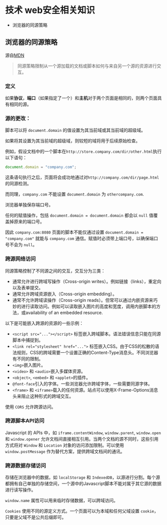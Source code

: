 # 技术 web安全相关知识

- 浏览器的同源策略

## 浏览器的同源策略

源自[MDN](https://developer.mozilla.org/zh-CN/docs/Web/Security/Same-origin_policy)

> 同源策略限制从一个源加载的文档或脚本如何与来自另一个源的资源进行交互。

### 定义

如果**协议**，**端口**（如果指定了一个）和**主机**对于两个页面是相同的，则两个页面具有相同的源。

### 源的更改：

脚本可以将 `document.domain` 的值设置为其当前域或其当前域的超级域。

如果将其设置为其当前域的超级域，则较短的域将用于后续原始检查。

例如，假设文档中的一个脚本在`http://store.company.com/dir/other.html`执行以下语句：

```javascript
document.domain = "company.com";
```

这条语句执行之后，页面将会成功地通过对`http://company.com/dir/page.html`的同源检测。

而同理，`company.com` 不能设置 `document.domain` 为 `othercompany.com`.

浏览器单独保存端口号。

任何的赋值操作，包括 `document.domain = document.domain` 都会以 `null` 值覆盖掉原来的端口号。

因此 `company.com:8080` 页面的脚本不能仅通过设置 `document.domain = "company.com"` 就能与 `company.com` 通信。赋值时必须带上端口号，以确保端口号不会为 `null`。

### 跨源网络访问

同源策略控制了不同源之间的交互，交互分为三类：

- 通常允许进行跨域写操作（Cross-origin writes）。例如链接（links），重定向以及表单提交。
- 通常允许跨域资源嵌入（Cross-origin embedding）。
- 通常不允许跨域读操作（Cross-origin reads）。但常可以通过内嵌资源来巧妙的进行读取访问。例如可以读取嵌入图片的高度和宽度，调用内嵌脚本的方法，或availability of an embedded resource.

以下是可能嵌入跨源的资源的一些示例：

- `<script src="..."></script>` 标签嵌入跨域脚本。语法错误信息只能在同源脚本中捕捉到。
- `<link rel="stylesheet" href="...">` 标签嵌入CSS。由于CSS的松散的语法规则，CSS的跨域需要一个设置正确的Content-Type消息头。不同浏览器有不同的限制。
- `<img>`嵌入图片。
- `<video>` 和 `<audio>`嵌入多媒体资源。
- `<object>`, `<embed>` 和 `<applet>`的插件。
- `@font-face`引入的字体。一些浏览器允许跨域字体，一些需要同源字体。
- `<frame>` 和 `<iframe>`载入的任何资源。站点可以使用X-Frame-Options消息头来阻止这种形式的跨域交互。

使用 `CORS` 允许跨源访问。

### 跨源脚本API访问

Javascript 的 APIs 中，如 `iframe.contentWindow`, `window.parent`, `window.open` 和 `window.opener` 允许文档间直接相互引用。当两个文档的源不同时，这些引用方式将对 `Window` 和 `Location` 对象的访问添加限制。可以使用 `window.postMessage` 作为替代方案，提供跨域文档间的通讯。

### 跨源数据存储访问

存储在浏览器中的数据，如 `localStorage` 和 `IndexedDB`，以源进行分割。每个源都拥有自己单独的存储空间，一个源中的Javascript脚本不能对属于其它源的数据进行读写操作。

`window.name` 属性可以用来临时存储数据，可以跨域访问。

`Cookies` 使用不同的源定义方式。一个页面可以为本域和任何父域设置 `cookie`，只要是父域不是公共后缀即可。
